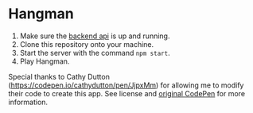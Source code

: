 # Hangman

1. Make sure the [backend api](https://github.com/tsbrun/hangman-api) is up and running.
2. Clone this repository onto your machine.
3. Start the server with the command `npm start`.
4. Play Hangman.

Special thanks to Cathy Dutton (https://codepen.io/cathydutton/pen/JjpxMm) for allowing me to modify their code to create this app. See license and [original CodePen](https://codepen.io/cathydutton/pen/JjpxMm) for more information.
